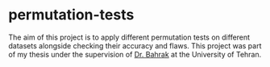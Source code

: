 # permutation-tests

The aim of this project is to apply different permutation tests on different datasets alongside checking their accuracy and flaws. This project was part of my thesis under the supervision of [Dr. Bahrak](https://ece.ut.ac.ir/en/~bahrak) at the University of Tehran. 
